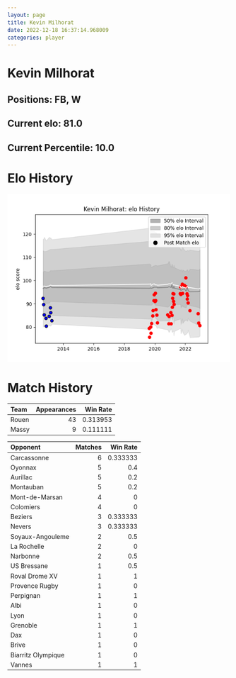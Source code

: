 ```yaml
---  
layout: page  
title: Kevin Milhorat  
date: 2022-12-18 16:37:14.968009  
categories: player  
---
```

# Kevin Milhorat

## Positions: FB, W

## Current elo: 81.0

## Current Percentile: 10.0

# Elo History


![elo history](history_KevinMilhorat.png)
# Match History


| Team   |   Appearances |   Win Rate |
|:-------|--------------:|-----------:|
| Rouen  |            43 |   0.313953 |
| Massy  |             9 |   0.111111 |

| Opponent           |   Matches |   Win Rate |
|:-------------------|----------:|-----------:|
| Carcassonne        |         6 |   0.333333 |
| Oyonnax            |         5 |   0.4      |
| Aurillac           |         5 |   0.2      |
| Montauban          |         5 |   0.2      |
| Mont-de-Marsan     |         4 |   0        |
| Colomiers          |         4 |   0        |
| Beziers            |         3 |   0.333333 |
| Nevers             |         3 |   0.333333 |
| Soyaux-Angouleme   |         2 |   0.5      |
| La Rochelle        |         2 |   0        |
| Narbonne           |         2 |   0.5      |
| US Bressane        |         1 |   0.5      |
| Roval Drome XV     |         1 |   1        |
| Provence Rugby     |         1 |   0        |
| Perpignan          |         1 |   1        |
| Albi               |         1 |   0        |
| Lyon               |         1 |   0        |
| Grenoble           |         1 |   1        |
| Dax                |         1 |   0        |
| Brive              |         1 |   0        |
| Biarritz Olympique |         1 |   0        |
| Vannes             |         1 |   1        |